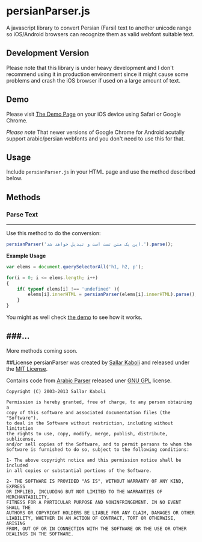 persianParser.js
=========

A javascript library to convert Persian (Farsi) text to another unicode range so iOS/Android browsers can recognize them as valid webfont suitable text.

## Development Version
Please note that this library is under heavy development and I don't recommend using it in production environment since it might cause some problems and crash the iOS browser if used on a large amount of text.

## Demo
Please visit [The Demo Page](http://sallar.github.io/persianParser) on your iOS device using Safari or Google Chrome.  

*Please note* That newer versions of Google Chrome for Android acutally support arabic/persian webfonts and you don't need to use this for that.

## Usage
Include `persianParser.js` in your HTML page and use the method described below.

## Methods

### Parse Text
----------
Use this method to do the conversion:

```javascript
persianParser('این یک متن تست است و تبدیل خواهد شد.').parse();
```

**Example Usage**  
```javascript
var elems = document.querySelectorAll('h1, h2, p');

for(i = 0; i <= elems.length; i++)
{
    if( typeof elems[i] !== 'undefined' ){
        elems[i].innerHTML = persianParser(elems[i].innerHTML).parse();
    }
}
```
You might as well check [the demo](http://sallar.github.io/persianParser) to see how it works.

###…
----------
More methods coming soon.

##License
persianParser was created by [Sallar Kaboli](http://sallar.me) and released under the [MIT License](http://opensource.org/licenses/mit-license.php).

Contains code from [Arabic Parser](http://ixdc.net/arabic/) released uner [GNU GPL](http://www.gnu.org/copyleft/gpl.html) license.

    Copyright (C) 2003-2013 Sallar Kaboli

    Permission is hereby granted, free of charge, to any person obtaining a
    copy of this software and associated documentation files (the "Software"),
    to deal in the Software without restriction, including without limitation
    the rights to use, copy, modify, merge, publish, distribute, sublicense,
    and/or sell copies of the Software, and to permit persons to whom the
    Software is furnished to do so, subject to the following conditions:

    1- The above copyright notice and this permission notice shall be included
    in all copies or substantial portions of the Software.
    
    2- THE SOFTWARE IS PROVIDED "AS IS", WITHOUT WARRANTY OF ANY KIND, EXPRESS
    OR IMPLIED, INCLUDING BUT NOT LIMITED TO THE WARRANTIES OF MERCHANTABILITY,
    FITNESS FOR A PARTICULAR PURPOSE AND NONINFRINGEMENT. IN NO EVENT SHALL THE
    AUTHORS OR COPYRIGHT HOLDERS BE LIABLE FOR ANY CLAIM, DAMAGES OR OTHER
    LIABILITY, WHETHER IN AN ACTION OF CONTRACT, TORT OR OTHERWISE, ARISING
    FROM, OUT OF OR IN CONNECTION WITH THE SOFTWARE OR THE USE OR OTHER
    DEALINGS IN THE SOFTWARE.

